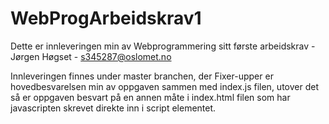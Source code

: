 # WebProgArbeidskrav1
Dette er innleveringen min av Webprogrammering sitt første arbeidskrav - Jørgen Høgset - s345287@oslomet.no

Innleveringen finnes under master branchen, der Fixer-upper er hovedbesvarelsen min av oppgaven sammen med index.js filen,
utover det så er oppgaven besvart på en annen måte i index.html filen som har javascripten skrevet direkte inn i script elementet.
